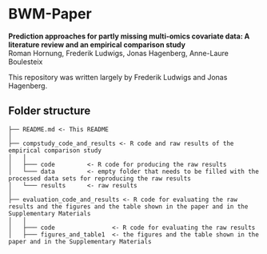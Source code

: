 # BWM-Paper
**Prediction approaches for partly missing multi-omics covariate data: A literature review and an empirical comparison study**   
Roman Hornung, Frederik Ludwigs, Jonas Hagenberg, Anne-Laure Boulesteix

This repository was written largely by Frederik Ludwigs and Jonas Hagenberg.

## Folder structure  
```
├── README.md <- This README
│ 
├── compstudy_code_and_results <- R code and raw results of the empirical comparison study
│   │   
│   ├─── code         <- R code for producing the raw results
│   └─── data         <- empty folder that needs to be filled with the processed data sets for reproducing the raw results
│   └─── results      <- raw results
│  
├── evaluation_code_and_results <- R code for evaluating the raw results and the figures and the table shown in the paper and in the Supplementary Materials
│   │  
│   ├─── code                <- R code for evaluating the raw results
│   ├─── figures_and_table1  <- the figures and the table shown in the paper and in the Supplementary Materials
```